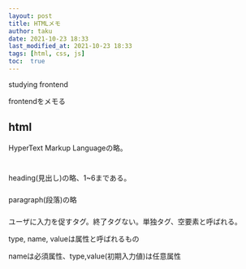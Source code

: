 ```yaml
---
layout: post
title: HTMLメモ
author: taku
date: 2021-10-23 18:33
last_modified_at: 2021-10-23 18:33
tags: [html, css, js]
toc:  true
---
```


studying frontend

frontendをメモる

## html

HyperText Markup Languageの略。

### <h1></h1>

heading(見出し)の略、1~6まである。

### <p></p>

paragraph(段落)の略

### [](<input>)

ユーザに入力を促すタグ。終了タグない。単独タグ、空要素と呼ばれる。

type, name, valueは属性と呼ばれるもの

nameは必須属性、type,value(初期入力値)は任意属性